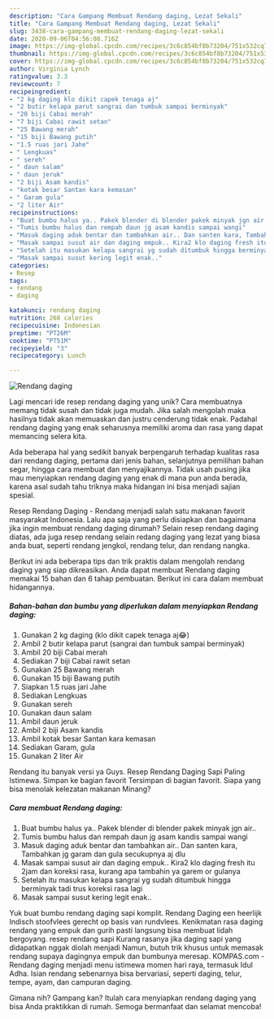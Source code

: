 ```yaml
---
description: "Cara Gampang Membuat Rendang daging, Lezat Sekali"
title: "Cara Gampang Membuat Rendang daging, Lezat Sekali"
slug: 3438-cara-gampang-membuat-rendang-daging-lezat-sekali
date: 2020-09-06T04:56:08.716Z
image: https://img-global.cpcdn.com/recipes/3c6c854bf8b73204/751x532cq70/rendang-daging-foto-resep-utama.jpg
thumbnail: https://img-global.cpcdn.com/recipes/3c6c854bf8b73204/751x532cq70/rendang-daging-foto-resep-utama.jpg
cover: https://img-global.cpcdn.com/recipes/3c6c854bf8b73204/751x532cq70/rendang-daging-foto-resep-utama.jpg
author: Virginia Lynch
ratingvalue: 3.3
reviewcount: 7
recipeingredient:
- "2 kg daging klo dikit capek tenaga aj"
- "2 butir kelapa parut sangrai dan tumbuk sampai berminyak"
- "20 biji Cabai merah"
- "7 biji Cabai rawit setan"
- "25 Bawang merah"
- "15 biji Bawang putih"
- "1.5 ruas jari Jahe"
- " Lengkuas"
- " sereh"
- " daun salam"
- " daun jeruk"
- "2 biji Asam kandis"
- "kotak besar Santan kara kemasan"
- " Garam gula"
- "2 liter Air"
recipeinstructions:
- "Buat bumbu halus ya.. Pakek blender di blender pakek minyak jgn air.."
- "Tumis bumbu halus dan rempah daun jg asam kandis sampai wangi"
- "Masuk daging aduk bentar dan tambahkan air.. Dan santen kara, Tambahkan jg garam dan gula secukupnya aj dlu"
- "Masak sampai susut air dan daging empuk.. Kira2 klo daging fresh itu 2jam dan koreksi rasa, kurang apa tambahin ya garem or gulanya"
- "Setelah itu masukan kelapa sangrai yg sudah ditumbuk hingga berminyak tadi trus koreksi rasa lagi"
- "Masak sampai susut kering legit enak.."
categories:
- Resep
tags:
- rendang
- daging

katakunci: rendang daging 
nutrition: 268 calories
recipecuisine: Indonesian
preptime: "PT26M"
cooktime: "PT51M"
recipeyield: "3"
recipecategory: Lunch

---
```



![Rendang daging](https://img-global.cpcdn.com/recipes/3c6c854bf8b73204/751x532cq70/rendang-daging-foto-resep-utama.jpg)

Lagi mencari ide resep rendang daging yang unik? Cara membuatnya memang tidak susah dan tidak juga mudah. Jika salah mengolah maka hasilnya tidak akan memuaskan dan justru cenderung tidak enak. Padahal rendang daging yang enak seharusnya memiliki aroma dan rasa yang dapat memancing selera kita.

Ada beberapa hal yang sedikit banyak berpengaruh terhadap kualitas rasa dari rendang daging, pertama dari jenis bahan, selanjutnya pemilihan bahan segar, hingga cara membuat dan menyajikannya. Tidak usah pusing jika mau menyiapkan rendang daging yang enak di mana pun anda berada, karena asal sudah tahu triknya maka hidangan ini bisa menjadi sajian spesial.

Resep Rendang Daging - Rendang menjadi salah satu makanan favorit masyarakat Indonesia. Lalu apa saja yang perlu disiapkan dan bagaimana jika ingin membuat rendang daging dirumah? Selain resep rendang daging diatas, ada juga resep rendang selain redang daging yang lezat yang biasa anda buat, seperti rendang jengkol, rendang telur, dan rendang nangka.


Berikut ini ada beberapa tips dan trik praktis dalam mengolah rendang daging yang siap dikreasikan. Anda dapat membuat Rendang daging memakai 15 bahan dan 6 tahap pembuatan. Berikut ini cara dalam membuat hidangannya.

<!--inarticleads1-->

##### Bahan-bahan dan bumbu yang diperlukan dalam menyiapkan Rendang daging:

1. Gunakan 2 kg daging (klo dikit capek tenaga aj😂)
1. Ambil 2 butir kelapa parut (sangrai dan tumbuk sampai berminyak)
1. Ambil 20 biji Cabai merah
1. Sediakan 7 biji Cabai rawit setan
1. Gunakan 25 Bawang merah
1. Gunakan 15 biji Bawang putih
1. Siapkan 1.5 ruas jari Jahe
1. Sediakan  Lengkuas
1. Gunakan  sereh
1. Gunakan  daun salam
1. Ambil  daun jeruk
1. Ambil 2 biji Asam kandis
1. Ambil kotak besar Santan kara kemasan
1. Sediakan  Garam, gula
1. Gunakan 2 liter Air


Rendang itu banyak versi ya Guys. Resep Rendang Daging Sapi Paling Istimewa. Simpan ke bagian favorit Tersimpan di bagian favorit. Siapa yang bisa menolak kelezatan makanan Minang? 

<!--inarticleads2-->

##### Cara membuat Rendang daging:

1. Buat bumbu halus ya.. Pakek blender di blender pakek minyak jgn air..
1. Tumis bumbu halus dan rempah daun jg asam kandis sampai wangi
1. Masuk daging aduk bentar dan tambahkan air.. Dan santen kara, Tambahkan jg garam dan gula secukupnya aj dlu
1. Masak sampai susut air dan daging empuk.. Kira2 klo daging fresh itu 2jam dan koreksi rasa, kurang apa tambahin ya garem or gulanya
1. Setelah itu masukan kelapa sangrai yg sudah ditumbuk hingga berminyak tadi trus koreksi rasa lagi
1. Masak sampai susut kering legit enak..


Yuk buat bumbu rendang daging sapi komplit. Rendang Daging een heerlijk Indisch stoofvlees gerecht op basis van rundvlees. Kenikmatan rasa daging rendang yang empuk dan gurih pasti langsung bisa membuat lidah bergoyang. resep rendang sapi Kurang rasanya jika daging sapi yang didapatkan nggak diolah menjadi Namun, butuh trik khusus untuk memasak rendang supaya dagingnya empuk dan bumbunya meresap. KOMPAS.com - Rendang daging menjadi menu istimewa momen hari raya, termasuk Idul Adha. Isian rendang sebenarnya bisa bervariasi, seperti daging, telur, tempe, ayam, dan campuran daging. 

Gimana nih? Gampang kan? Itulah cara menyiapkan rendang daging yang bisa Anda praktikkan di rumah. Semoga bermanfaat dan selamat mencoba!
